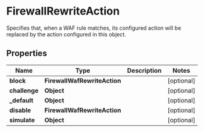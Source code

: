 

# FirewallRewriteAction

Specifies that, when a WAF rule matches, its configured action will be replaced by the action configured in this object.

## Properties

| Name | Type | Description | Notes |
|------------ | ------------- | ------------- | -------------|
|**block** | **FirewallWafRewriteAction** |  |  [optional] |
|**challenge** | **Object** |  |  [optional] |
|**_default** | **Object** |  |  [optional] |
|**disable** | **FirewallWafRewriteAction** |  |  [optional] |
|**simulate** | **Object** |  |  [optional] |



